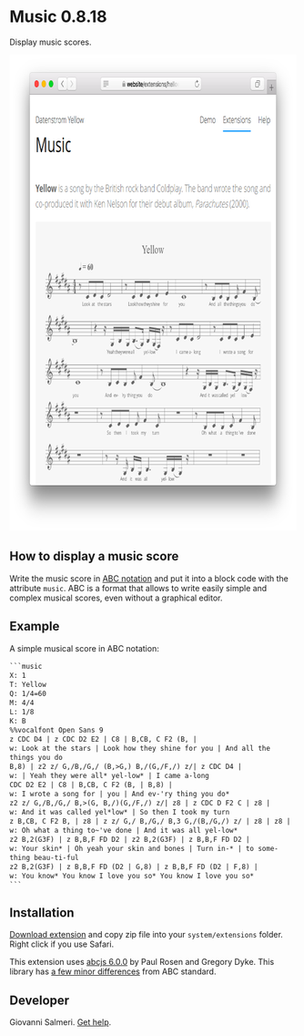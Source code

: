 Music 0.8.18
============
Display music scores.

<p align="center"><img src="music-screenshot.png?raw=true" width="795" height="836" alt="Screenshot"></p>

## How to display a music score

Write the music score in [ABC notation](https://abcnotation.com/) and put it into a block code with the attribute `music`. ABC is a format that allows to write easily simple and complex musical scores, even without a graphical editor.

## Example

A simple musical score in ABC notation:

    ```music
    X: 1
    T: Yellow
    Q: 1/4=60
    M: 4/4
    L: 1/8
    K: B
    %%vocalfont Open Sans 9
    z CDC D4 | z CDC D2 E2 | C8 | B,CB, C F2 (B, | 
    w: Look at the stars | Look how they shine for you | And all the things you do
    B,8) | z2 z/ G,/B,/G,/ (B,>G,) B,/(G,/F,/) z/| z CDC D4 | 
    w: | Yeah they were all* yel-low* | I came a-long
    CDC D2 E2 | C8 | B,CB, C F2 (B, | B,8) | 
    w: I wrote a song for | you | And ev-'ry thing you do*
    z2 z/ G,/B,/G,/ B,>(G, B,/)(G,/F,/) z/| z8 | z CDC D F2 C | z8 | 
    w: And it was called yel*low* | So then I took my turn
    z B,CB, C F2 B, | z8 | z z/ G,/ B,/G,/ B,3 G,/(B,/G,/) z/ | z8 | z8 | 
    w: Oh what a thing to~'ve done | And it was all yel-low*
    z2 B,2(G3F) | z B,B,F FD D2 | z2 B,2(G3F) | z B,B,F FD D2 | 
    w: Your skin* | Oh yeah your skin and bones | Turn in-* | to some-thing beau-ti-ful
    z2 B,2(G3F) | z B,B,F FD (D2 | G,8) | z B,B,F FD (D2 | F,8) |
    w: You know* You know I love you so* You know I love you so*
    ```

## Installation

[Download extension](https://github.com/GiovanniSalmeri/yellow-music/archive/master.zip) and copy zip file into your `system/extensions` folder. Right click if you use Safari.

This extension uses [abcjs 6.0.0](https://paulrosen.github.io/abcjs/) by Paul Rosen and Gregory Dyke. This library has [a few minor differences](https://paulrosen.github.io/abcjs/overview/abc-notation.html) from ABC standard.

## Developer

Giovanni Salmeri. [Get help](https://github.com/GiovanniSalmeri/yellow-music/issues).

